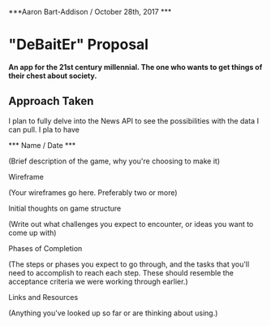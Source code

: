 ***Aaron Bart-Addison / October 28th, 2017 ***
# "DeBaitEr" Proposal

**An app for the 21st century millennial. The one who wants to get things of their chest about society.**


## Approach Taken

I plan to fully delve into the News API to see the possibilities with the data I can pull. I pla to have 

*** Name / Date ***


(Brief description of the game, why you're choosing to make it)

Wireframe

(Your wireframes go here. Preferably two or more)

Initial thoughts on game structure

(Write out what challenges you expect to encounter, or ideas you want to come up with)

Phases of Completion

(The steps or phases you expect to go through, and the tasks that you'll need to accomplish to reach each step. These should resemble the acceptance criteria we were working through earlier.)

Links and Resources

(Anything you've looked up so far or are thinking about using.)
